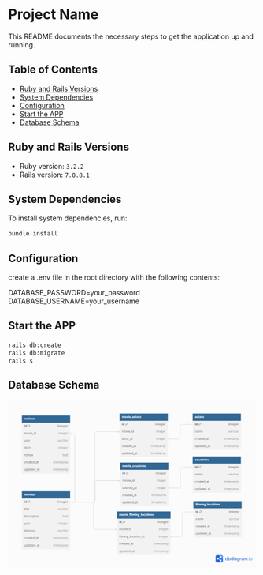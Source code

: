 # Project Name

This README documents the necessary steps to get the application up and running.

## Table of Contents

- [Ruby and Rails Versions](#ruby-and-rails-versions)
- [System Dependencies](#system-dependencies)
- [Configuration](#configuration)
- [Start the APP](#start-the-app)
- [Database Schema](#database-schema)

## Ruby and Rails Versions

- Ruby version: `3.2.2`
- Rails version: `7.0.8.1`

## System Dependencies

To install system dependencies, run:

```bash
bundle install
```
## Configuration
create a .env file in the root directory with the following contents:

DATABASE_PASSWORD=your_password
DATABASE_USERNAME=your_username

## Start the APP

    rails db:create
    rails db:migrate
    rails s

## Database Schema

![Alt text](./databseSchema.png)
